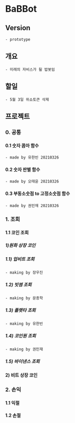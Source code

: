 # BaBBot

## Version
    - prototype

## 개요

    - 미래의 자비스가 될 밥봇임

## 할일
    - 5월 3일 위쇼토큰 삭제

## 프로젝트

### 0. 공통

#### 0.1 숫자 콤마 함수
    - made by 유한빈 20210326

#### 0.2 숫자 판별 함수
    - made by 오태윤 20210326

#### 0.3 부동소숫점 to 고정소숫점 함수
    - made by 권민재 20210326

### 1. 조회

#### 1.1 코인 조회

##### 1)원화 상장 코인

##### 1.1) 업비트 조회
    - making by 장우진

##### 1.2) 빗썸 조회
    - making by 문종학

##### 1.3) 플랫타 조회
    - making by 유한빈

##### 1.4) 코인원 조회
    - making by 권민재

##### 1.5) 바이낸스 조회

#### 2) 비트 상장 코인

### 2. 손익

#### 1.1 익절

#### 1.2 손절
